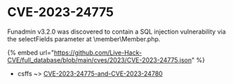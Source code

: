 # CVE-2023-24775

Funadmin v3.2.0 was discovered to contain a SQL injection vulnerability via the selectFields parameter at \member\Member.php.

{% embed url="https://github.com/Live-Hack-CVE/full_database/blob/main/cves/2023/CVE-2023-24775.json" %}


* csffs ~> [CVE-2023-24775-and-CVE-2023-24780](https://zeste.alice-snow.ru/2023/database/cve-2023-24775/cve-2023-24775-and-cve-2023-24780-csffs)